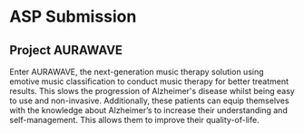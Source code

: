 # ASP Submission

## Project AURAWAVE
Enter AURAWAVE, the next-generation music therapy solution using emotive music classification to conduct music therapy for better treatment results. This slows the progression of Alzheimer's disease whilst being easy to use and non-invasive. Additionally, these patients can equip themselves with the knowledge about Alzheimer’s to increase their understanding and self-management. This allows them to improve their quality-of-life.
